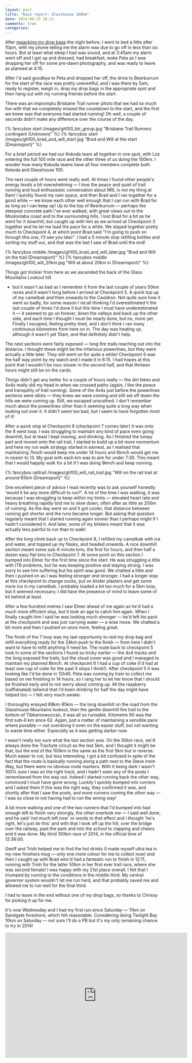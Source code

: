 ```yaml
---
layout: post
title: "Race report: Glasshouse 100km"
date: 2014-09-15 18:12
comments: true
categories: 
---
```

After [repacking my drop bags](/article/2014/09/12/checklist-for-glasshouse-100km/) the night before,
I went to bed a little after 10pm, with my phone telling me the alarm was due to go off in less than
six hours. But at least what sleep I had was sound, and at 3:45am my alarm went off and I got up and
dressed, had breakfast, woke Peta as I was dropping her off for some pre-dawn photography, and was
ready to leave as planned at 4:15.

After I'd said goodbye to Peta and dropped her off, the drive to Beerburrum for the start of the race was
pretty uneventful, and I was there by 5am, ready to register, weigh in, drop my drop bags in the 
appropriate spot and then hang out with my running friends before the start.

There was an impromptu Brisbane Trail runner photo that we had so much fun with that we completely
missed the countdown to the start, and the first we knew was that everyone had started running! Oh
well, a couple of seconds didn't make any difference over the course of the day.

{% fancybox start /images/gh100_btr_group.jpg "Brisbane Trail Runners contingent (Unknown)" %} 
{% fancybox start /images/gh100_brad_and_will_start.jpg "Brad and Will at the start (Dreamsport)" %} 

For a brief period we had our Kokoda team all together in one spot, with Loz entering the full
100 mile race and the other three of us doing the 100km. I wonder how many Kokoda teams have
all four members complete both Kokoda and Glasshouse 100.

The next couple of hours went really well. At times I found other people's energy levels a bit
overwhelming &mdash; I love the peace and quiet of trail running and loud enthusiastic conversation 
about NRL is not my thing at 6am! I quickly found my own space, and then Brad and I ran together 
for a good while &mdash; we know each other well enough that I can run with Brad for as long as I can
keep up! Up to the top of Beerburrum &mdash; perhaps the steepest concrete path I've ever walked, with
great views out to the Mooloolaba coast and to the surrounding hills. I lost Brad for a bit
as he went for it downhill, but caught up with him as we arrived at Checkpoint 3 together and
he let me lead the pace for a while. We stayed together pretty much to Checkpoint 4, at which point
Brad said "I'm going to push on through this one, I'll see you later". I had a 5 minute stop refilling
bottles and sorting my stuff out, and that was the last I saw of Brad until the end! 

{% fancybox middle /images/gh100_brad_and_will_later.jpg "Brad and Will on the trail (Dreamsport)" %} 
{% fancybox middle /images/gh100_will_20km.jpg "Will at about 20km in (Dreamsport)" %} 

Things got trickier from here as we ascended the back of the Glass Mountains Lookout hill
- but it wasn't as bad as I remember
it from the last couple of years 50km races and it wasn't long before I arrived at Checkpoint 5. 
A quick top up of my camelbak and then onwards to the Cauldron. Not quite sure how it went so
badly, for some reason I recall thinking I'd overestimated it the last couple of times I'd done it
but this time I must have underestimated it &mdash; it seemed to go on forever, down the valleys and
back up the other side, and each time I thought I must be nearly done, but no, more yet. Finally
I escaped, feeling pretty tired, and I don't think I ran many continuous kilometres from here on
in. The day was heating up, although it wasn't yet 10am, and that definitely didn't help.

The next sections were fairly exposed &mdash; long fire trails reaching out into the distance. I thought
these might be the infamous powerlines, but they were actually a little later. They still went
on for quite a while! Checkpoint 6 was the half
way point by my watch and I made it in 6:15. I had hopes at this point that I wouldn't be muc
slower in the second half, and that thirteen hours might still be on the cards.

Things didn't get any better for a couple of hours really &mdash; the dirt bikes and 4x4s really did
my head in when we crossed paths (again, I like the peace and tranquility of trail running). Some 
of the 4x4s just before the powerlines sections were idiots &mdash; they knew we were coming and still 
set off down the hills we were coming up. Still, we escaped unscathed. I don't remember much
about the powerlines other than it seeming quite a long way when looking out over it. It didn't 
seem too bad, but I seem to have forgotten most of it!

After a quick stop at Checkpoint 8 (checkpoint 7 comes later) it was onto the 8 west loop.
I was struggling to maintain any kind of pace even going downhill, but at least I kept moving, 
and drinking. As I finished the lumpy part and moved onto the rail trail, I started to build
up a bit more momentum and here my run walk strategy started in earnest, as I realised that
maintaining 7km/h would keep me under 14 hours and 8km/h would get me in nearer to 13. My goal
with each km was to aim for under 7:30. This meant that I would happily walk for a bit if I was
doing 9km/h and keep running.

{% fancybox railtrail /images/gh100_will_rail_trail.jpg "Will on the rail trail at around 65km (Dreamsport)" %} 

One excellent piece of advice I read recently was to ask yourself honestly 'would it be any
more difficult to run?'. A lot of the time I was walking, it was because I was struggling to
keep within my limits &mdash; elevated heart rate and heavy breathing rapidly told me to slow down,
often after as little as 200m of running. As the day went on and it got cooler, that distance
between running got shorter and the runs became longer. But asking that question regularly meant
that I started running again sooner than I perhaps might if I hadn't considered it. And later, 
some of my blisters meant that it was actually less painful to run than to walk!

After the long climb back up to Checkpoint 8, I refilled my camelbak with ice and water, and
topped up my flasks, and headed onwards. A nice downhill section meant some sub-6 minute kms, 
the first for hours, and then half a dozen easy flat kms to Checkpoint 7. At some point on this
section I bumped into Elmer for the first time since the start. He was struggling a little with
ITB problems, but he was keeping positive and staying strong. I was sorry to see him suffering
but his spirit was good. We chatted a little and then I pushed on as I was feeling stronger and
stronger. I had a longer stop at this checkpoint to change socks, put on blister plasters and
get some more ice in my camelbak. I probably loaded a bit too much for a 5km loop, but it seemed
necessary. I did have the presence of mind to leave some of kit behind at least. 

After a few hundred metres I saw Elmer ahead of me again as he'd had a much more efficient stop, 
but it took an age to catch him again. When I finally caught him I said he was looking much
stronger &mdash; he'd left his pack at the checkpoint and was just carrying water &mdash; a wise move.
We chatted a bit more and then I pushed on once more, feeling great.

The finish of the 7 loop was my last opportunity to raid my drop bag and refill everything
ready for the 24km push to the finish &mdash; from here I didn't want to have to refill anything
if need be. The route back to checkpoint 5 took in some of the sections I found so tricky 
earlier &mdash; the 4x4 tracks and the long exposed fire trails, but the cloud cover was good and
I managed to maintain my planned 8km/h. At checkpoint 6 I had a cup of coke (I'd had at least
one cup of coke for the past 5 stops I think!). After checkpoint 5 it was looking like I'd
be done in 12h45. Peta was coming by train to collect me based on me finishing in 14 hours,
so I rang her to let her know that I should be finished early and to not worry about coming up.
All the raspberry (caffienated) tailwind that I'd been drinking for half the day might have
helped too &mdash; I felt very much awake. 

I thoroughly enjoyed 89km-95km &mdash; the long downhill on the road from the Glasshouse Mountains
lookout, then the gentle downhill fire trail to the bottom of Tibberoowuccan, it was all so 
runnable. Kilometre 90 was the first sub-6 km since 62. Again, just a matter of maintaining
a sensible pace where possible &mdash; not overdoing it even on the easier stuff, but not wanting
to waste time either. Especially as it was getting darker now.

I wasn't really too sure what the last section was. On the 50km race, we'd always done
the Trachyte circuit as the last 5km, and I thought it might be that, but the end of the
100km is the same as the first 5km but in reverse. Much easier to run, but less interesting.
I got a bit confused in spite of the fact that the route is basically running along a path
next to the Steve Irwin Way, but there were no obvious route markers. With it being dark
I wasn't 100% sure I was on the right track, and I hadn't seen any of the posts I remembered
from the way out. Indeed I started running back the other way, convinced I must have gone 
wrong. Luckily I quickly bumped into runners and I asked them if this was the right way,
they confirmed it was, and shortly after that I saw the posts, and more runners coming the
other way &mdash; I was so close to not having had to run the wrong way! 

A bit more walking and one of the two runners that I'd bumped into had enough left to
finish very strongly, the other overtook me &mdash; I said well done, and he said 'not much left now'
or words to that effect and I thought 'he's right, let's just do this' and with that I took
off up the hill, over the bridge over the railway, past the park and into the school to 
clapping and cheers and it was done. My third 100km race of 2014, in the official time
of 12:36:00.

Geoff and Trish helped me to find the hot drinks (I made myself ultra tea in my new 
finishers mug &mdash; only one more colour for me to collect now) and then I caught up with 
Brad who'd had a fantastic run to finish in 12:11, running with Trish for the latter 50km
in her first ever trail race, where she was second female! I was happy with my 21st place
overall. I felt that I triumped by running to the conditions in the middle third. My
central governor system wouldn't let me run hard, and that probably saved me and allowed
me to run well for the final third. 

I had to leave in the end without one of my drop bags, so thanks to Chrissy for picking it up for
me.

It's now Wednesday and I had my first run since Saturday &mdash; 11km on Sandgate foreshore, which
felt reasonable. Considering doing Twilight Bay 10km on Saturday &mdash; not sure I'll do a PB
but it's my only remaining chance to try in 2014!

<iframe height='405' width='590' frameborder='0' allowtransparency='true' scrolling='no' src='http://www.strava.com/activities/193757990/embed/567f7a6fa59e164e156b822d0235fabc71a3a10d'></iframe>


